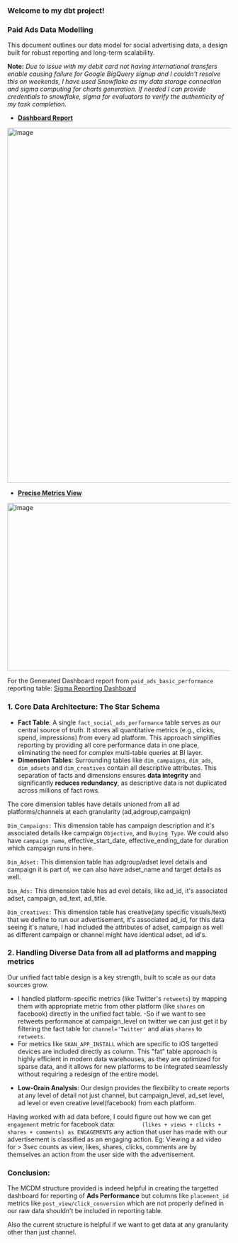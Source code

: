 ### Welcome to my dbt project!


### Paid Ads Data Modelling

This document outlines our data model for social advertising data, a design built for robust reporting and long-term scalability.

**Note:** _Due to issue with my debit card not having international transfers enable causing failure for Google BigQuery signup and I couldn't resolve this on weekends, I have used Snowflake as my data storage connection and sigma computing for charts generation._
_If needed I can provide credentials to snowflake, sigma for evaluators to verify the authenticity of my task completion._

- **[Dashboard Report](https://github.com/The-Ali02/paid-ads-DM-challenge/blob/main/Improvado%20MCDM%20challenge%20dashboard.pdf)**
<img width="1082" height="800" alt="image" src="https://github.com/user-attachments/assets/a466a187-eccc-4224-8ef0-c17ebe6cf3cc" />


- **[Precise Metrics View](https://github.com/The-Ali02/paid-ads-DM-challenge/blob/main/Reporting%20Table.pdf)**
<img width="1652" height="378" alt="image" src="https://github.com/user-attachments/assets/66b438e0-05ba-45d4-811e-97b63b486aae" />



For the Generated Dashboard report from `paid_ads_basic_performance` reporting table: [Sigma Reporting Dashboard](https://app.sigmacomputing.com/paid-ads/workbook/workbook-6hVGQ80niUkyAKdVDGcOVE?:link_source=share)

### 1. Core Data Architecture: The Star Schema

* **Fact Table**: A single `fact_social_ads_performance` table serves as our central source of truth. It stores all quantitative metrics (e.g., clicks, spend, impressions) from every ad platform. This approach simplifies reporting by providing all core performance data in one place, eliminating the need for complex multi-table queries at BI layer. 
* **Dimension Tables**: Surrounding tables like `dim_campaigns`, `dim_ads`, `dim_adsets` and `dim_creatives` contain all descriptive attributes. This separation of facts and dimensions ensures **data integrity** and significantly **reduces redundancy**, as descriptive data is not duplicated across millions of fact rows.

The core dimension tables have details unioned from all ad platforms/channels at each granularity (ad,adgroup,campaign)

  `Dim_Campaigns:` This dimension table has campaign description and it's associated details like campaign `Objective`, and `Buying Type`.
  We could also have `campaign_name`, effective_start_date, effective_ending_date for duration which campaign runs in here.
  
  `Dim_Adset:` This dimension table has adgroup/adset level details and campaign it is part of, we can also have adset_name and target details as well.
  
  `Dim_Ads:` This dimension table has ad evel details, like ad_id, it's associated adset, campaign, ad_text, ad_title.
  
  `Dim_creatives:` This dimension table has creative(any specific visuals/text) that we define to run our advertisement, it's associated ad_id,
  for this data seeing it's nature, I had included the attributes of adset, campaign as well as different campaign or channel might have identical adset, ad id's.

  
### 2. Handling Diverse Data from all ad platforms and mapping metrics

Our unified fact table design is a key strength, built to scale as our data sources grow.

- I handled platform-specific metrics (like Twitter's `retweets`) by mapping them with appropriate metric from other platform (like `shares` on facebook) directly in the unified fact table.
-So if we want to see retweets performance at campaign_level on twitter we can just get it by filtering the fact table for `channel='Twitter'` and alias `shares` to `retweets`. 
- For metrics like `SKAN_APP_INSTALL` which are specific to iOS targetted devices are included directly as column.  This "fat" table approach is highly efficient in modern data warehouses, as they are optimized for sparse data, and it allows for new platforms to be integrated seamlessly without requiring a redesign of the entire model.

* **Low-Grain Analysis**: Our design provides the flexibility to create reports at any level of detail not just channel, but campaign_level, ad_set level, ad level or even creative level(facebook) from each platform.

Having worked with ad data before, I could figure out how we can get `engagement` metric for facebook data:
`        (likes + views + clicks + shares + comments) as ENGAGEMENTS` any action that user has made with our advertisement is classified as an engaging action. Eg: Viewing a ad video for > 3sec counts as view, likes, shares, clicks, comments are by themselves an action from the user side with the advertisement. 

### Conclusion: 
The MCDM structure provided is indeed helpful in creating the targetted dashboard for reporting of **Ads Performance** but columns like `placement_id` metrics like `post_view/click_conversion` which are not properly defined in our raw data shouldn't be included in reporting table.

 Also the current structure is helpful if we want to get data at any granularity other than just channel.
